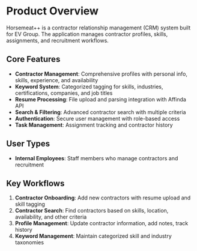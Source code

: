 # Product Overview

Horsemeat++ is a contractor relationship management (CRM) system built for EV Group. The application manages contractor profiles, skills, assignments, and recruitment workflows.

## Core Features

- **Contractor Management**: Comprehensive profiles with personal info, skills, experience, and availability
- **Keyword System**: Categorized tagging for skills, industries, certifications, companies, and job titles
- **Resume Processing**: File upload and parsing integration with Affinda API
- **Search & Filtering**: Advanced contractor search with multiple criteria
- **Authentication**: Secure user management with role-based access
- **Task Management**: Assignment tracking and contractor history

## User Types

- **Internal Employees**: Staff members who manage contractors and recruitment

## Key Workflows

1. **Contractor Onboarding**: Add new contractors with resume upload and skill tagging
2. **Contractor Search**: Find contractors based on skills, location, availability, and other criteria
3. **Profile Management**: Update contractor information, add notes, track history
4. **Keyword Management**: Maintain categorized skill and industry taxonomies